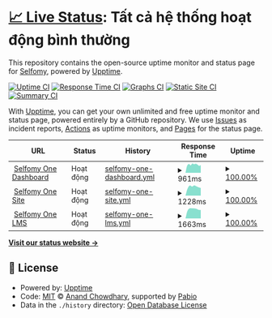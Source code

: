 # [📈 Live Status](https://selfomy.github.io/uptime): <!--live status--> **Tất cả hệ thống hoạt động bình thường**

This repository contains the open-source uptime monitor and status page for [Selfomy](https://selfomy.com), powered by [Upptime](https://github.com/upptime/upptime).

[![Uptime CI](https://github.com/selfomy/uptime/workflows/Uptime%20CI/badge.svg)](https://github.com/selfomy/uptime/actions?query=workflow%3A%22Uptime+CI%22)
[![Response Time CI](https://github.com/selfomy/uptime/workflows/Response%20Time%20CI/badge.svg)](https://github.com/selfomy/uptime/actions?query=workflow%3A%22Response+Time+CI%22)
[![Graphs CI](https://github.com/selfomy/uptime/workflows/Graphs%20CI/badge.svg)](https://github.com/selfomy/uptime/actions?query=workflow%3A%22Graphs+CI%22)
[![Static Site CI](https://github.com/selfomy/uptime/workflows/Static%20Site%20CI/badge.svg)](https://github.com/selfomy/uptime/actions?query=workflow%3A%22Static+Site+CI%22)
[![Summary CI](https://github.com/selfomy/uptime/workflows/Summary%20CI/badge.svg)](https://github.com/selfomy/uptime/actions?query=workflow%3A%22Summary+CI%22)

With [Upptime](https://upptime.js.org), you can get your own unlimited and free uptime monitor and status page, powered entirely by a GitHub repository. We use [Issues](https://github.com/selfomy/uptime/issues) as incident reports, [Actions](https://github.com/selfomy/uptime/actions) as uptime monitors, and [Pages](https://selfomy.github.io/uptime) for the status page.

<!--start: status pages-->
<!-- This summary is generated by Upptime (https://github.com/upptime/upptime) -->
<!-- Do not edit this manually, your changes will be overwritten -->
<!-- prettier-ignore -->
| URL | Status | History | Response Time | Uptime |
| --- | ------ | ------- | ------------- | ------ |
| <img alt="" src="https://icons.duckduckgo.com/ip3/one.selfomy.com.ico" height="13"> [Selfomy One Dashboard](https://one.selfomy.com) | Hoạt động | [selfomy-one-dashboard.yml](https://github.com/selfomy/uptime/commits/HEAD/history/selfomy-one-dashboard.yml) | <details><summary><img alt="Response time graph" src="./graphs/selfomy-one-dashboard/response-time-week.png" height="20"> 961ms</summary><br><a href="https://selfomy.github.io/uptime/history/selfomy-one-dashboard"><img alt="Response time 1162" src="https://img.shields.io/endpoint?url=https%3A%2F%2Fraw.githubusercontent.com%2Fselfomy%2Fuptime%2FHEAD%2Fapi%2Fselfomy-one-dashboard%2Fresponse-time.json"></a><br><a href="https://selfomy.github.io/uptime/history/selfomy-one-dashboard"><img alt="24-hour response time 972" src="https://img.shields.io/endpoint?url=https%3A%2F%2Fraw.githubusercontent.com%2Fselfomy%2Fuptime%2FHEAD%2Fapi%2Fselfomy-one-dashboard%2Fresponse-time-day.json"></a><br><a href="https://selfomy.github.io/uptime/history/selfomy-one-dashboard"><img alt="7-day response time 961" src="https://img.shields.io/endpoint?url=https%3A%2F%2Fraw.githubusercontent.com%2Fselfomy%2Fuptime%2FHEAD%2Fapi%2Fselfomy-one-dashboard%2Fresponse-time-week.json"></a><br><a href="https://selfomy.github.io/uptime/history/selfomy-one-dashboard"><img alt="30-day response time 943" src="https://img.shields.io/endpoint?url=https%3A%2F%2Fraw.githubusercontent.com%2Fselfomy%2Fuptime%2FHEAD%2Fapi%2Fselfomy-one-dashboard%2Fresponse-time-month.json"></a><br><a href="https://selfomy.github.io/uptime/history/selfomy-one-dashboard"><img alt="1-year response time 1162" src="https://img.shields.io/endpoint?url=https%3A%2F%2Fraw.githubusercontent.com%2Fselfomy%2Fuptime%2FHEAD%2Fapi%2Fselfomy-one-dashboard%2Fresponse-time-year.json"></a></details> | <details><summary><a href="https://selfomy.github.io/uptime/history/selfomy-one-dashboard">100.00%</a></summary><a href="https://selfomy.github.io/uptime/history/selfomy-one-dashboard"><img alt="All-time uptime 99.78%" src="https://img.shields.io/endpoint?url=https%3A%2F%2Fraw.githubusercontent.com%2Fselfomy%2Fuptime%2FHEAD%2Fapi%2Fselfomy-one-dashboard%2Fuptime.json"></a><br><a href="https://selfomy.github.io/uptime/history/selfomy-one-dashboard"><img alt="24-hour uptime 100.00%" src="https://img.shields.io/endpoint?url=https%3A%2F%2Fraw.githubusercontent.com%2Fselfomy%2Fuptime%2FHEAD%2Fapi%2Fselfomy-one-dashboard%2Fuptime-day.json"></a><br><a href="https://selfomy.github.io/uptime/history/selfomy-one-dashboard"><img alt="7-day uptime 100.00%" src="https://img.shields.io/endpoint?url=https%3A%2F%2Fraw.githubusercontent.com%2Fselfomy%2Fuptime%2FHEAD%2Fapi%2Fselfomy-one-dashboard%2Fuptime-week.json"></a><br><a href="https://selfomy.github.io/uptime/history/selfomy-one-dashboard"><img alt="30-day uptime 100.00%" src="https://img.shields.io/endpoint?url=https%3A%2F%2Fraw.githubusercontent.com%2Fselfomy%2Fuptime%2FHEAD%2Fapi%2Fselfomy-one-dashboard%2Fuptime-month.json"></a><br><a href="https://selfomy.github.io/uptime/history/selfomy-one-dashboard"><img alt="1-year uptime 99.78%" src="https://img.shields.io/endpoint?url=https%3A%2F%2Fraw.githubusercontent.com%2Fselfomy%2Fuptime%2FHEAD%2Fapi%2Fselfomy-one-dashboard%2Fuptime-year.json"></a></details>
| <img alt="" src="https://icons.duckduckgo.com/ip3/selfomyone.hoc.sh.ico" height="13"> [Selfomy One Site](https://selfomyone.hoc.sh) | Hoạt động | [selfomy-one-site.yml](https://github.com/selfomy/uptime/commits/HEAD/history/selfomy-one-site.yml) | <details><summary><img alt="Response time graph" src="./graphs/selfomy-one-site/response-time-week.png" height="20"> 1228ms</summary><br><a href="https://selfomy.github.io/uptime/history/selfomy-one-site"><img alt="Response time 1288" src="https://img.shields.io/endpoint?url=https%3A%2F%2Fraw.githubusercontent.com%2Fselfomy%2Fuptime%2FHEAD%2Fapi%2Fselfomy-one-site%2Fresponse-time.json"></a><br><a href="https://selfomy.github.io/uptime/history/selfomy-one-site"><img alt="24-hour response time 1143" src="https://img.shields.io/endpoint?url=https%3A%2F%2Fraw.githubusercontent.com%2Fselfomy%2Fuptime%2FHEAD%2Fapi%2Fselfomy-one-site%2Fresponse-time-day.json"></a><br><a href="https://selfomy.github.io/uptime/history/selfomy-one-site"><img alt="7-day response time 1228" src="https://img.shields.io/endpoint?url=https%3A%2F%2Fraw.githubusercontent.com%2Fselfomy%2Fuptime%2FHEAD%2Fapi%2Fselfomy-one-site%2Fresponse-time-week.json"></a><br><a href="https://selfomy.github.io/uptime/history/selfomy-one-site"><img alt="30-day response time 1189" src="https://img.shields.io/endpoint?url=https%3A%2F%2Fraw.githubusercontent.com%2Fselfomy%2Fuptime%2FHEAD%2Fapi%2Fselfomy-one-site%2Fresponse-time-month.json"></a><br><a href="https://selfomy.github.io/uptime/history/selfomy-one-site"><img alt="1-year response time 1288" src="https://img.shields.io/endpoint?url=https%3A%2F%2Fraw.githubusercontent.com%2Fselfomy%2Fuptime%2FHEAD%2Fapi%2Fselfomy-one-site%2Fresponse-time-year.json"></a></details> | <details><summary><a href="https://selfomy.github.io/uptime/history/selfomy-one-site">100.00%</a></summary><a href="https://selfomy.github.io/uptime/history/selfomy-one-site"><img alt="All-time uptime 99.79%" src="https://img.shields.io/endpoint?url=https%3A%2F%2Fraw.githubusercontent.com%2Fselfomy%2Fuptime%2FHEAD%2Fapi%2Fselfomy-one-site%2Fuptime.json"></a><br><a href="https://selfomy.github.io/uptime/history/selfomy-one-site"><img alt="24-hour uptime 100.00%" src="https://img.shields.io/endpoint?url=https%3A%2F%2Fraw.githubusercontent.com%2Fselfomy%2Fuptime%2FHEAD%2Fapi%2Fselfomy-one-site%2Fuptime-day.json"></a><br><a href="https://selfomy.github.io/uptime/history/selfomy-one-site"><img alt="7-day uptime 100.00%" src="https://img.shields.io/endpoint?url=https%3A%2F%2Fraw.githubusercontent.com%2Fselfomy%2Fuptime%2FHEAD%2Fapi%2Fselfomy-one-site%2Fuptime-week.json"></a><br><a href="https://selfomy.github.io/uptime/history/selfomy-one-site"><img alt="30-day uptime 100.00%" src="https://img.shields.io/endpoint?url=https%3A%2F%2Fraw.githubusercontent.com%2Fselfomy%2Fuptime%2FHEAD%2Fapi%2Fselfomy-one-site%2Fuptime-month.json"></a><br><a href="https://selfomy.github.io/uptime/history/selfomy-one-site"><img alt="1-year uptime 99.79%" src="https://img.shields.io/endpoint?url=https%3A%2F%2Fraw.githubusercontent.com%2Fselfomy%2Fuptime%2FHEAD%2Fapi%2Fselfomy-one-site%2Fuptime-year.json"></a></details>
| <img alt="" src="https://icons.duckduckgo.com/ip3/selfomyone.hoc.sh.ico" height="13"> [Selfomy One LMS](https://selfomyone.hoc.sh/learn) | Hoạt động | [selfomy-one-lms.yml](https://github.com/selfomy/uptime/commits/HEAD/history/selfomy-one-lms.yml) | <details><summary><img alt="Response time graph" src="./graphs/selfomy-one-lms/response-time-week.png" height="20"> 1663ms</summary><br><a href="https://selfomy.github.io/uptime/history/selfomy-one-lms"><img alt="Response time 1218" src="https://img.shields.io/endpoint?url=https%3A%2F%2Fraw.githubusercontent.com%2Fselfomy%2Fuptime%2FHEAD%2Fapi%2Fselfomy-one-lms%2Fresponse-time.json"></a><br><a href="https://selfomy.github.io/uptime/history/selfomy-one-lms"><img alt="24-hour response time 1649" src="https://img.shields.io/endpoint?url=https%3A%2F%2Fraw.githubusercontent.com%2Fselfomy%2Fuptime%2FHEAD%2Fapi%2Fselfomy-one-lms%2Fresponse-time-day.json"></a><br><a href="https://selfomy.github.io/uptime/history/selfomy-one-lms"><img alt="7-day response time 1663" src="https://img.shields.io/endpoint?url=https%3A%2F%2Fraw.githubusercontent.com%2Fselfomy%2Fuptime%2FHEAD%2Fapi%2Fselfomy-one-lms%2Fresponse-time-week.json"></a><br><a href="https://selfomy.github.io/uptime/history/selfomy-one-lms"><img alt="30-day response time 1644" src="https://img.shields.io/endpoint?url=https%3A%2F%2Fraw.githubusercontent.com%2Fselfomy%2Fuptime%2FHEAD%2Fapi%2Fselfomy-one-lms%2Fresponse-time-month.json"></a><br><a href="https://selfomy.github.io/uptime/history/selfomy-one-lms"><img alt="1-year response time 1218" src="https://img.shields.io/endpoint?url=https%3A%2F%2Fraw.githubusercontent.com%2Fselfomy%2Fuptime%2FHEAD%2Fapi%2Fselfomy-one-lms%2Fresponse-time-year.json"></a></details> | <details><summary><a href="https://selfomy.github.io/uptime/history/selfomy-one-lms">100.00%</a></summary><a href="https://selfomy.github.io/uptime/history/selfomy-one-lms"><img alt="All-time uptime 99.78%" src="https://img.shields.io/endpoint?url=https%3A%2F%2Fraw.githubusercontent.com%2Fselfomy%2Fuptime%2FHEAD%2Fapi%2Fselfomy-one-lms%2Fuptime.json"></a><br><a href="https://selfomy.github.io/uptime/history/selfomy-one-lms"><img alt="24-hour uptime 100.00%" src="https://img.shields.io/endpoint?url=https%3A%2F%2Fraw.githubusercontent.com%2Fselfomy%2Fuptime%2FHEAD%2Fapi%2Fselfomy-one-lms%2Fuptime-day.json"></a><br><a href="https://selfomy.github.io/uptime/history/selfomy-one-lms"><img alt="7-day uptime 100.00%" src="https://img.shields.io/endpoint?url=https%3A%2F%2Fraw.githubusercontent.com%2Fselfomy%2Fuptime%2FHEAD%2Fapi%2Fselfomy-one-lms%2Fuptime-week.json"></a><br><a href="https://selfomy.github.io/uptime/history/selfomy-one-lms"><img alt="30-day uptime 100.00%" src="https://img.shields.io/endpoint?url=https%3A%2F%2Fraw.githubusercontent.com%2Fselfomy%2Fuptime%2FHEAD%2Fapi%2Fselfomy-one-lms%2Fuptime-month.json"></a><br><a href="https://selfomy.github.io/uptime/history/selfomy-one-lms"><img alt="1-year uptime 99.78%" src="https://img.shields.io/endpoint?url=https%3A%2F%2Fraw.githubusercontent.com%2Fselfomy%2Fuptime%2FHEAD%2Fapi%2Fselfomy-one-lms%2Fuptime-year.json"></a></details>

<!--end: status pages-->

[**Visit our status website →**](https://selfomy.github.io/uptime)

## 📄 License

- Powered by: [Upptime](https://github.com/upptime/upptime)
- Code: [MIT](./LICENSE) © [Anand Chowdhary](https://anandchowdhary.com), supported by [Pabio](https://pabio.com)
- Data in the `./history` directory: [Open Database License](https://opendatacommons.org/licenses/odbl/1-0/)
